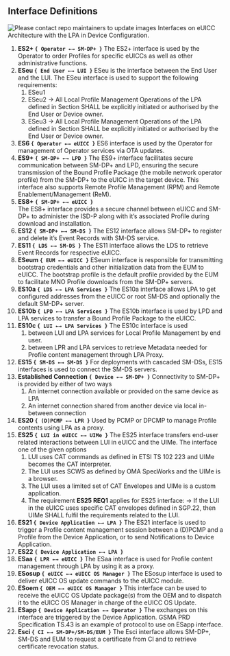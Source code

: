 ## Interface Definitions

![Please contact repo maintainers to update images](https://github.com/Blockchain-Powered-eSIM/OpenRSP/blob/main/assets/images/euiccInterfacesLPA_DeviceConfig.png "Interfaces on eUICC Architecture with the LPA in Device Configuration")
Interfaces on eUICC Architecture with the LPA in Device Configuration.

1. **ES2+ `{ Operator ←→ SM-DP+ }`**
The ES2+ interface is used by the Operator to order Profiles for specific eUICCs as well as other administrative functions.
2. **ESeu `{ End User ←→ LUI }`**
ESeu is the interface between the End User and the LUI. The ESeu interface is used to support the following requirements:
    1. ESeu1
    2. ESeu2 → All Local Profile Management Operations of the LPA defined in Section SHALL be explicitly initiated or authorised by the End User or Device owner.
    3. ESeu3 → All Local Profile Management Operations of the LPA defined in Section SHALL be explicitly initiated or authorised by the End User or Device owner.
3. **ES6 `{ Operator ←→ eUICC }`** 
ES6 interface is used by the Operator for management of Operator services via OTA updates.
4. **ES9+ `{ SM-DP+ ←→ LPD }`**
The ES9+ interface facilitates secure communication between SM-DP+ and LPD, ensuring the secure transmission of the Bound Profile Package (the mobile network operator profile) from the SM-DP+ to the eUICC in the target device. This interface also supports Remote Profile Management (RPM) and Remote Enablement/Management (ReM).
5. **ES8+ `{ SM-DP+ ←→ eUICC }`**   
The ES8+ interface provides a secure channel between eUICC and SM-DP+ to administer the ISD-P along with it’s associated Profile during download and installation.
6. **ES12 `{ SM-DP+ ←→ SM-DS }`**
The ES12 interface allows SM-DP+ to register and delete it’s Event Records with SM-DS service.
7. **ES11 `{ LDS ←→ SM-DS }`**
The ES11 interface allows the LDS to retrieve Event Records for respective eUICC.
8. **ESeum `{ EUM ←→ eUICC }`**
ESeum interface is responsible for transmitting bootstrap credentials and other initialization data from the EUM to eUICC. The bootstrap profile is the default profile provided by the EUM to facilitate MNO Profile downloads from the SM-DP+ servers.
9. **ES10a `{ LDS ←→ LPA Services }`** 
The ES10a interface allows LPA to get configured addresses from the eUICC or root SM-DS and optionally the default SM-DP+ server.
10. **ES10b `{ LPD ←→ LPA Services }`**
The ES10b interface is used by LPD and LPA services to transfer a Bound Profile Package to the eUICC.
11. **ES10c `{ LUI ←→ LPA Services }`**
The ES10c interface is used
    1. between LUI and LPA services for Local Profile Management by end user.
    2. between LPR and LPA services to retrieve Metadata needed for Profile content management through LPA Proxy.
12. **ES15 `{ SM-DS ←→ SM-DS }`**
For deployments with cascaded SM-DSs, ES15 interfaces is used to connect the SM-DS servers.
13. **Established Connection `{ Device ←→ SM-DP+ }`**
Connectivity to SM-DP+ is provided by either of two ways
    1. An internet connection available or provided on the same device as LPA
    2. An internet connection shared from another device via local in-between connection
14. **ES20 `{ (D)PCMP ←→ LPR }`**
Used by PCMP or DPCMP to manage Profile contents using LPA as a proxy.
15. **ES25 `{ LUI in eUICC ←→ UIMe }`**
The ES25 interface transfers end-user related interactions between LUI in eUICC and the UIMe. The interface one of the given options
    1. LUI uses CAT commands as defined in ETSI TS 102 223 and UIMe becomes the CAT interpreter.
    2. The LUI uses SCWS as defined by OMA SpecWorks and the UIMe is a browser.
    3. The LUI uses a limited set of CAT Envelopes and UIMe is a custom application.
    4. The requirement **ES25 REQ1** applies for ES25 interface:
    → If the LUI in the eUICC uses specific CAT envelopes defined in SGP.22, then UIMe SHALL fulfil the requirements related to the LUI.
16. **ES21 `{ Device Application ←→ LPA }`**
The ES21 interface is used to trigger a Profile content management session between a (D)PCMP and a Profile from the Device Application, or to send Notifications to Device Application.
17. **ES22 `{ Device Application ←→ LPA }`**
18. **ESaa `{ LPR ←→ eUICC }`**
The ESaa interface is used for Profile content management through LPA by using it as a proxy.
19. **ESosup `{ eUICC ←→ eUICC OS Manager }`**
The ESosup interface is used to deliver eUICC OS update commands to the eUICC module.
20. **ESoem `{ OEM ←→ eUICC OS Manager }`**
This interface can be used to receive the eUICC OS Update package(s) from the OEM and to dispatch it to the eUICC OS Manager in charge of the eUICC OS Update.
21. **ESapp `{ Device Application ←→ Operator }`**
The exchanges on this interface are triggered by the Device Application. GSMA PRD Specification TS.43 is an example of protocol to use on ESapp interface.
22. **Esci `{ CI ←→ SM-DP+/SM-DS/EUM }`**
The Esci interface allows SM-DP+, SM-DS and EUM to request a certificate from CI and to retrieve certificate revocation status.
